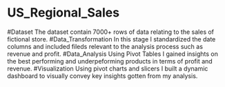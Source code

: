 # US_Regional_Sales
#Dataset
The dataset contain 7000+ rows of data relating to the sales of fictional store.
#Data_Transformation
In this stage I standardized the date columns and included fileds relevant to the analysis process such as revenue and profit.
#Data_Analysis
Using Pivot Tables I gained insights on the best performing and underpeforming products in terms of profit and revenue.
#Visualization
Using pivot charts and slicers I built a dynamic dashboard to visually convey key insights gotten from my analysis.
